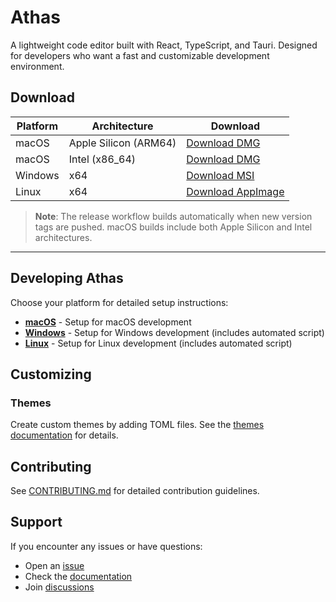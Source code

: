 # Athas

A lightweight code editor built with React, TypeScript, and Tauri.
Designed for developers who want a fast and customizable development environment.

## Download

| Platform | Architecture | Download |
|----------|--------------|----------|
| macOS    | Apple Silicon (ARM64) | [Download DMG](https://github.com/athasdev/athas/releases/latest/download/Athas_aarch64.dmg) |
| macOS    | Intel (x86_64) | [Download DMG](https://github.com/athasdev/athas/releases/latest/download/Athas_x64.dmg) |
| Windows  | x64          | [Download MSI](https://github.com/athasdev/athas/releases/latest/download/Athas_x64_en-US.msi) |
| Linux    | x64          | [Download AppImage](https://github.com/athasdev/athas/releases/latest/download/athas_amd64.AppImage) |

> **Note**: The release workflow builds automatically when new version tags are pushed. macOS builds include both Apple Silicon and Intel architectures.

---

## Developing Athas

Choose your platform for detailed setup instructions:

- [**macOS**](docs/develop/macos.md) - Setup for macOS development
- [**Windows**](docs/develop/windows.md) - Setup for Windows development (includes automated script)
- [**Linux**](docs/develop/linux.md) - Setup for Linux development (includes automated script)

## Customizing

### Themes

Create custom themes by adding TOML files. See the [themes documentation](src/extensions/themes/builtin/README.md) for details.

## Contributing

See [CONTRIBUTING.md](./CONTRIBUTING.md) for detailed contribution guidelines.

## Support

If you encounter any issues or have questions:

- Open an [issue](https://github.com/athasdev/athas/issues)
- Check the [documentation](https://athas.dev/docs)
- Join [discussions](https://github.com/athasdev/athas/discussions)
